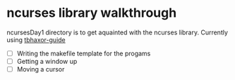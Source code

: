 # ncurses library walkthrough

ncursesDay1 directory is to get aquainted with the ncurses library. Currently using [tbhaxor-guide](https://dev.to/tbhaxor/introduction-to-ncurses-part-1-1bk5)

- [ ] Writing the makefile template for the progams
- [ ] Getting a window up
- [ ] Moving a cursor